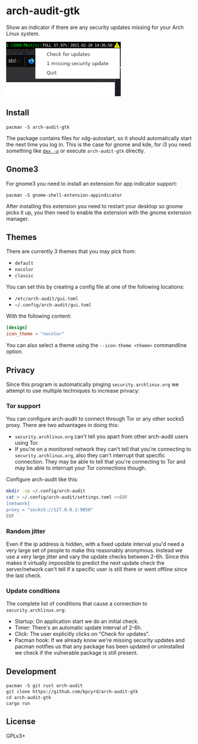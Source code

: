 # arch-audit-gtk

Show an indicator if there are any security updates missing for your Arch Linux
system.

![screenshot](docs/arch-audit-gtk.png)

## Install

    pacman -S arch-audit-gtk

The package contains files for xdg-autostart, so it should automatically start the next time you log in. This is the case for gnome and kde, for i3 you need something like [`dex -a`](https://archlinux.org/packages/community/any/dex/) or execute `arch-audit-gtk` directly.

## Gnome3

For gnome3 you need to install an extension for app indicator support:

    pacman -S gnome-shell-extension-appindicator

After installing this extension you need to restart your desktop so gnome picks it up, you then need to enable the extension with the gnome extension manager.

## Themes

There are currently 3 themes that you may pick from:
- `default`
- `nocolor`
- `classic`

You can set this by creating a config file at one of the following locations:
- `/etc/arch-audit/gui.toml`
- `~/.config/arch-audit/gui.toml`

With the following content:

```toml
[design]
icon_theme = "nocolor"
```

You can also select a theme using the `--icon-theme <theme>` commandline option.

## Privacy

Since this program is automatically pinging `security.archlinux.org` we attempt to use multiple techniques to increase privacy:

### Tor support

You can configure arch-audit to connect through Tor or any other socks5 proxy. There are two advantages in doing this:

- `security.archlinux.org` can't tell you apart from other arch-audit users using Tor.
- If you're on a monitored network they can't tell that you're connecting to `security.archlinux.org`, also they can't interrupt that specific connection. They may be able to tell that you're connecting to Tor and may be able to interrupt your Tor connections though.

Configure arch-audit like this:

```bash
mkdir -vp ~/.config/arch-audit
cat > ~/.config/arch-audit/settings.toml <<EOF
[network]
proxy = "socks5://127.0.0.1:9050"
EOF
```

### Random jitter

Even if the ip address is hidden, with a fixed update interval you'd need a very large set of people to make this reasonably anonymous. Instead we use a very large jitter and vary the update checks between 2-6h. Since this makes it virtually impossible to predict the next update check the server/network can't tell if a specific user is still there or went offline since the last check.

### Update conditions

The complete list of conditions that cause a connection to `security.archlinux.org`:

- Startup: On application start we do an initial check.
- Timer: There's an automatic update interval of 2-6h.
- Click: The user explicitly clicks on "Check for updates".
- Pacman hook: If we already know we're missing security updates and pacman notifies us that any package has been updated or uninstalled we check if the vulnerable package is still present.

## Development

    pacman -S git rust arch-audit
    git clone https://github.com/kpcyrd/arch-audit-gtk
    cd arch-audit-gtk
    cargo run

## License

GPLv3+

